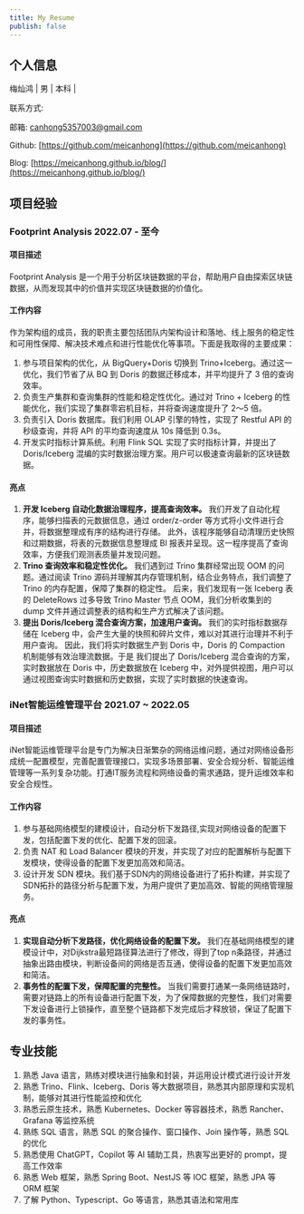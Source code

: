```yaml
---
title: My Resume
publish: false
---
```

## 个人信息
梅灿鸿 | 男 | 本科 | 

联系方式: 

邮箱: canhong5357003@gmail.com

Github: [https://github.com/meicanhong](https://github.com/meicanhong)

Blog: [https://meicanhong.github.io/blog/](https://meicanhong.github.io/blog/)

## 项目经验
### Footprint Analysis 2022.07 - 至今
#### 项目描述
Footprint Analysis 是一个用于分析区块链数据的平台，帮助用户自由探索区块链数据，从而发现其中的价值并实现区块链数据的价值化。
#### 工作内容
作为架构组的成员，我的职责主要包括团队内架构设计和落地、线上服务的稳定性和可用性保障、解决技术难点和进行性能优化等事项。下面是我取得的主要成果：

1. 参与项目架构的优化，从 BigQuery+Doris 切换到 Trino+Iceberg。通过这一优化，我们节省了从 BQ 到 Doris 的数据迁移成本，并平均提升了 3 倍的查询效率。
2. 负责生产集群和查询集群的性能和稳定性优化。通过对 Trino + Iceberg 的性能优化，我们实现了集群零宕机目标，并将查询速度提升了 2～5 倍。
3. 负责引入 Doris 数据库。我们利用 OLAP 引擎的特性，实现了 Restful API 的秒级查询，并将 API 的平均查询速度从 10s 降低到 0.3s。
4. 开发实时指标计算系统。利用 Flink SQL 实现了实时指标计算，并提出了 Doris/Iceberg 混编的实时数据治理方案。用户可以极速查询最新的区块链数据。

#### 亮点
1. **开发 Iceberg 自动化数据治理程序，提高查询效率。** 我们开发了自动化程序，能够扫描表的元数据信息，通过 order/z-order 等方式将小文件进行合并，将数据整理成有序的结构进行存储。
此外，该程序能够自动清理历史快照和过期数据，将表的元数据信息整理成 BI 报表并呈现。这一程序提高了查询效率，方便我们观测表质量并发现问题。
2. **Trino 查询效率和稳定性优化。** 我们遇到过 Trino 集群经常出现 OOM 的问题。通过阅读 Trino 源码并理解其内存管理机制，结合业务特点，我们调整了 Trino 的内存配置，保障了集群的稳定性。
后来，我们发现有一张 Iceberg 表的 DeleteRows 过多导致 Trino Master 节点 OOM，我们分析收集到的 dump 文件并通过调整表的结构和生产方式解决了该问题。
3. **提出 Doris/Iceberg 混合查询方案，加速用户查询。** 我们的实时指标数据存储在 Iceberg 中，会产生大量的快照和碎片文件，难以对其进行治理并不利于用户查询。
因此，我们将实时数据生产到 Doris 中，Doris 的 Compaction 机制能够有效治理流数据。于是
我们提出了 Doris/Iceberg 混合查询的方案，实时数据放在 Doris 中，历史数据放在 Iceberg 中，对外提供视图，用户可以通过视图查询实时数据和历史数据，实现了实时数据的快速查询。


### iNet智能运维管理平台 2021.07 ~ 2022.05
#### 项目描述
iNet智能运维管理平台是专门为解决日渐繁杂的网络运维问题，通过对网络设备形成统一配置模型，完善配置管理接口，实现多场景部署、安全合规分析、智能运维管理等一系列复杂功能。打通IT服务流程和网络设备的需求通路，提升运维效率和安全合规性。
#### 工作内容
1. 参与基础网络模型的建模设计，自动分析下发路径,实现对网络设备的配置下发，包括配置下发的优化、配置下发的回滚。
2. 负责 NAT 和 Load Balancer 模块的开发，并实现了对应的配置解析与配置下发模块，使得设备的配置下发更加高效和简洁。
3. 设计开发 SDN 模块。我们基于SDN内的网络设备进行了拓扑构建，并实现了SDN拓扑的路径分析与配置下发，为用户提供了更加高效、智能的网络管理服务。

#### 亮点
1. **实现自动分析下发路径，优化网络设备的配置下发。** 我们在基础网络模型的建模设计中，对Dijkstra最短路径算法进行了修改，得到了top n条路径，并通过抽象出路由模块，判断设备间的网络是否互通，使得设备的配置下发更加高效和简洁。
2. **事务性的配置下发，保障配置的完整性。** 当我们需要打通某一条网络链路时，需要对链路上的所有设备进行配置下发，为了保障数据的完整性，我们对需要下发设备进行上锁操作，直至整个链路都下发完成后才释放锁，保证了配置下发的事务性。

## 专业技能
1. 熟悉 Java 语言，熟练对模块进行抽象和封装，并运用设计模式进行设计开发
2. 熟悉 Trino、Flink、Iceberg、Doris 等大数据项目，熟悉其内部原理和实现机制，能够对其进行性能监控和优化
3. 熟悉云原生技术，熟悉 Kubernetes、Docker 等容器技术，熟悉 Rancher、Grafana 等监控系统
4. 熟练 SQL 语言，熟悉 SQL 的聚合操作、窗口操作、Join 操作等，熟悉 SQL 的优化
5. 熟悉使用 ChatGPT，Copilot 等 AI 辅助工具，热衷写出更好的 prompt，提高工作效率
6. 熟悉 Web 框架，熟悉 Spring Boot、NestJS 等 IOC 框架，熟悉 JPA 等 ORM 框架
7. 了解 Python、Typescript、Go 等语言，熟悉其语法和常用库